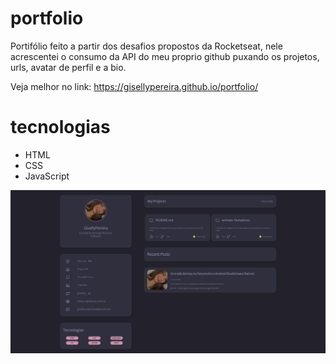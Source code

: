 # portfolio

Portifólio feito a partir dos desafios propostos da Rocketseat, nele acrescentei o consumo da API do meu proprio github puxando os projetos, urls, avatar de perfil e a bio.

Veja melhor no link: https://gisellypereira.github.io/portfolio/

##

# tecnologias
- HTML
- CSS
- JavaScript

<img src="Portifólio.png">
